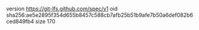 version https://git-lfs.github.com/spec/v1
oid sha256:ae5e2895f354d655b8457c588cb7afb25b51b9afe7b50a6def082b6ced849fb4
size 170
